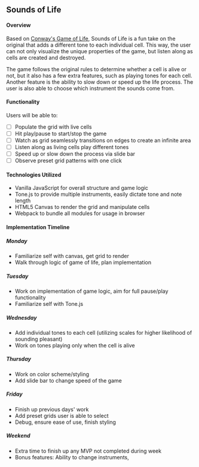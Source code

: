 
## Sounds of Life
#### Overview
Based on [Conway's Game of Life](https://en.wikipedia.org/wiki/Conway%27s_Game_of_Life), Sounds of Life is a fun take on the original that adds a different tone to each individual cell. This way, the user can not only visualize the unique properties of the game, but listen along as cells are created and destroyed.

The game follows the original rules to determine whether a cell is alive or not, but it also has a few extra features, such as playing tones for each cell. Another feature is the ability to slow down or speed up the life process. The user is also able to choose which instrument the sounds come from.

#### Functionality
Users will be able to:

- [ ] Populate the grid with live cells
- [ ] Hit play/pause to start/stop the game
- [ ] Watch as grid seamlessly transitions on edges to create an infinite area
- [ ] Listen along as living cells play different tones
- [ ] Speed up or slow down the process via slide bar
- [ ] Observe preset grid patterns with one click

#### Technologies Utilized
 * Vanilla JavaScript for overall structure and game logic
 * Tone.js to provide multiple instruments, easily dictate tone and note length
 * HTML5 Canvas to render the grid and manipulate cells
 * Webpack to bundle all modules for usage in browser

#### Implementation Timeline
##### Monday
 - Familiarize self with canvas, get grid to render
 - Walk through logic of game of life, plan implementation

##### Tuesday
 - Work on implementation of game logic, aim for full pause/play functionality
 - Familiarize self with Tone.js

##### Wednesday
 - Add individual tones to each cell (utilizing scales for higher likelihood of sounding pleasant)
 - Work on tones playing only when the cell is alive

##### Thursday
 - Work on color scheme/styling
 - Add slide bar to change speed of the game

##### Friday
 - Finish up previous days' work
 - Add preset grids user is able to select
 - Debug, ensure ease of use, finish styling

##### Weekend
 - Extra time to finish up any MVP not completed during week
 - Bonus features: Ability to change instruments,
